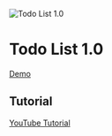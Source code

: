 ![Todo List 1.0](https://i.postimg.cc/pT1y0MWf/Screenshot-2023-04-01-114630.png)

# Todo List 1.0

[Demo](https://chic-pegasus-e21218.netlify.app/)

## Tutorial

[YouTube Tutorial](https://youtu.be/cOUNOi297Mw)
